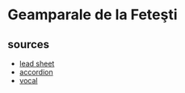 # Geamparale de la Feteşti

## sources

 - [lead sheet](https://bgko.org/wp-content/uploads/2020/06/Geamparale-Fetesti-perfomer-friendly.pdf)
 - [accordion](https://bgko.org/wp-content/uploads/2020/06/Geamparale-de-la-fetesti_Armonia.pdf)
 - [vocal](https://bgko.org/wp-content/uploads/2020/06/Geamparalele-voc.pdf)
